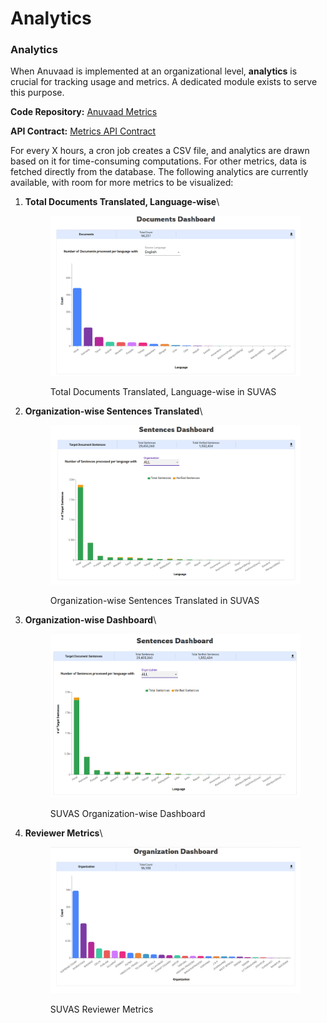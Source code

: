 # Analytics

### Analytics

When Anuvaad is implemented at an organizational level, **analytics** is crucial for tracking usage and metrics. A dedicated module exists to serve this purpose.

**Code Repository:** [Anuvaad Metrics](https://github.com/project-anuvaad/anuvaad/tree/master/anuvaad-api/anuvaad-metrics/anuvaad-org-judgement-count)

**API Contract:** [Metrics API Contract](https://petstore.swagger.io/?url=https://raw.githubusercontent.com/project-anuvaad/anuvaad/master/anuvaad-api/anuvaad-metrics/anuvaad-org-judgement-count/docs/metrics\_contract.yaml)

For every X hours, a cron job creates a CSV file, and analytics are drawn based on it for time-consuming computations. For other metrics, data is fetched directly from the database. The following analytics are currently available, with room for more metrics to be visualized:

1.  **Total Documents Translated, Language-wise**\


    <figure><img src="../.gitbook/assets/image (1).png" alt=""><figcaption><p>Total Documents Translated, Language-wise in SUVAS</p></figcaption></figure>
2.  **Organization-wise Sentences Translated**\


    <figure><img src="../.gitbook/assets/image.png" alt=""><figcaption><p>Organization-wise Sentences Translated in SUVAS </p></figcaption></figure>
3.  **Organization-wise Dashboard**\


    <figure><img src="../.gitbook/assets/image (2).png" alt=""><figcaption><p>SUVAS Organization-wise Dashboard</p></figcaption></figure>
4.  **Reviewer Metrics**\


    <figure><img src="../.gitbook/assets/image (3).png" alt=""><figcaption><p>SUVAS Reviewer Metrics</p></figcaption></figure>
